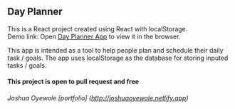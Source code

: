 ## Day Planner

This is a React project created using React with localStorage. </br>
Demo link: Open [Day Planner App](http://dayplanner.netlify.app) to view it in the browser.


This app is intended as a tool to help people plan and schedule their daily task / goals. The app uses localStorage as the database for storing inputed tasks / goals.

#### This project is open to pull request and free

###### Joshua Oyewole [portfolio] (http://joshuaoyewole.netlify.app)
